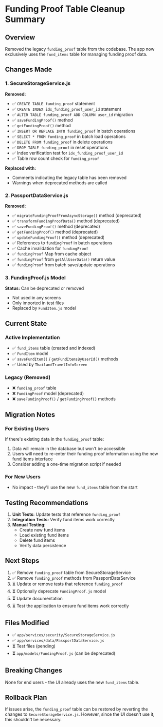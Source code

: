 # Funding Proof Table Cleanup Summary

## Overview
Removed the legacy `funding_proof` table from the codebase. The app now exclusively uses the `fund_items` table for managing funding proof data.

## Changes Made

### 1. SecureStorageService.js
**Removed:**
- ✅ `CREATE TABLE funding_proof` statement
- ✅ `CREATE INDEX idx_funding_proof_user_id` statement
- ✅ `ALTER TABLE funding_proof ADD COLUMN user_id` migration
- ✅ `saveFundingProof()` method
- ✅ `getFundingProof()` method
- ✅ `INSERT OR REPLACE INTO funding_proof` in batch operations
- ✅ `SELECT * FROM funding_proof` in batch load operations
- ✅ `DELETE FROM funding_proof` in delete operations
- ✅ `DROP TABLE funding_proof` in reset operations
- ✅ Index verification test for `idx_funding_proof_user_id`
- ✅ Table row count check for `funding_proof`

**Replaced with:**
- Comments indicating the legacy table has been removed
- Warnings when deprecated methods are called

### 2. PassportDataService.js
**Removed:**
- ✅ `migrateFundingProofFromAsyncStorage()` method (deprecated)
- ✅ `transformFundingProofData()` method (deprecated)
- ✅ `saveFundingProof()` method (deprecated)
- ✅ `getFundingProof()` method (deprecated)
- ✅ `updateFundingProof()` method (deprecated)
- ✅ References to `fundingProof` in batch operations
- ✅ Cache invalidation for `fundingProof`
- ✅ `fundingProof` Map from cache object
- ✅ `fundingProof` from `getAllUserData()` return value
- ✅ `fundingProof` from batch save/update operations

### 3. FundingProof.js Model
**Status:** Can be deprecated or removed
- Not used in any screens
- Only imported in test files
- Replaced by `FundItem.js` model

## Current State

### Active Implementation
- ✅ `fund_items` table (created and indexed)
- ✅ `FundItem` model
- ✅ `saveFundItem()` / `getFundItemsByUserId()` methods
- ✅ Used by `ThailandTravelInfoScreen`

### Legacy (Removed)
- ❌ `funding_proof` table
- ❌ `FundingProof` model (deprecated)
- ❌ `saveFundingProof()` / `getFundingProof()` methods

## Migration Notes

### For Existing Users
If there's existing data in the `funding_proof` table:
1. Data will remain in the database but won't be accessible
2. Users will need to re-enter their funding proof information using the new fund items interface
3. Consider adding a one-time migration script if needed

### For New Users
- No impact - they'll use the new `fund_items` table from the start

## Testing Recommendations

1. **Unit Tests:** Update tests that reference `funding_proof`
2. **Integration Tests:** Verify fund items work correctly
3. **Manual Testing:**
   - Create new fund items
   - Load existing fund items
   - Delete fund items
   - Verify data persistence

## Next Steps

1. ✅ Remove `funding_proof` table from SecureStorageService
2. ✅ Remove `funding_proof` methods from PassportDataService
3. ⏳ Update or remove tests that reference `funding_proof`
4. ⏳ Optionally deprecate `FundingProof.js` model
5. ⏳ Update documentation
6. ⏳ Test the application to ensure fund items work correctly

## Files Modified

- ✅ `app/services/security/SecureStorageService.js`
- ✅ `app/services/data/PassportDataService.js`
- ⏳ Test files (pending)
- ⏳ `app/models/FundingProof.js` (can be deprecated)

## Breaking Changes

None for end users - the UI already uses the new `fund_items` table.

## Rollback Plan

If issues arise, the `funding_proof` table can be restored by reverting the changes to `SecureStorageService.js`. However, since the UI doesn't use it, this shouldn't be necessary.
